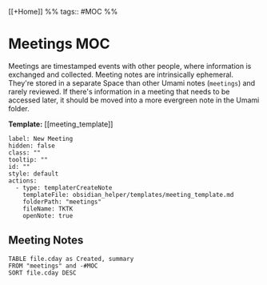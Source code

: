 [[+Home]] %% tags:: #MOC %% 

# Meetings MOC
Meetings are timestamped events with other people, where information is exchanged and collected. Meeting notes are intrinsically ephemeral. They're stored in a separate Space than other Umami notes (`meetings`) and rarely reviewed. If there's information in a meeting that needs to be accessed later, it should be moved into a more evergreen note in the Umami folder. 

**Template:** [[meeting_template]]

```meta-bind-button
label: New Meeting
hidden: false
class: ""
tooltip: ""
id: ""
style: default
actions:
  - type: templaterCreateNote
    templateFile: obsidian_helper/templates/meeting_template.md
    folderPath: "meetings"
    fileName: TKTK
    openNote: true

```
## Meeting Notes

```dataview
TABLE file.cday as Created, summary
FROM "meetings" and -#MOC
SORT file.cday DESC
```